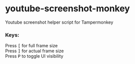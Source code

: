 # youtube-screenshot-monkey
 Youtube screenshot helper script for Tampermonkey

### Keys:
Press <kbd>[</kbd> for full frame size  
Press <kbd>]</kbd> for actual frame size  
Press <kbd>P</kbd> to toggle UI visibility  
